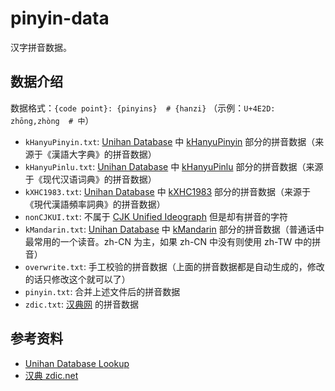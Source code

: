 # pinyin-data

汉字拼音数据。

## 数据介绍

数据格式：`{code point}: {pinyins}  # {hanzi}` （示例：`U+4E2D: zhōng,zhòng  # 中`）

* `kHanyuPinyin.txt`: [Unihan Database](http://www.unicode.org/charts/unihan.html) 中 [kHanyuPinyin](http://www.unicode.org/reports/tr38/#kHanyuPinyin) 部分的拼音数据（来源于《漢語大字典》的拼音数据）
* `kHanyuPinlu.txt`: [Unihan Database](http://www.unicode.org/charts/unihan.html) 中 [kHanyuPinlu](http://www.unicode.org/reports/tr38/#kHanyuPinlu) 部分的拼音数据（来源于《现代汉语词典》的拼音数据）
* `kXHC1983.txt`: [Unihan Database](http://www.unicode.org/charts/unihan.html) 中 [kXHC1983](http://www.unicode.org/reports/tr38/#kXHC1983) 部分的拼音数据（来源于《現代漢語頻率詞典》的拼音数据）
* `nonCJKUI.txt`: 不属于 [CJK Unified Ideograph](https://en.wikipedia.org/wiki/CJK_Unified_Ideographs) 但是却有拼音的字符
* `kMandarin.txt`: [Unihan Database](http://www.unicode.org/charts/unihan.html) 中 [kMandarin](http://www.unicode.org/reports/tr38/#kMandarin) 部分的拼音数据（普通话中最常用的一个读音。zh-CN 为主，如果 zh-CN 中没有则使用 zh-TW 中的拼音）
* `overwrite.txt`: 手工校验的拼音数据（上面的拼音数据都是自动生成的，修改的话只修改这个就可以了）
* `pinyin.txt`: 合并上述文件后的拼音数据
* `zdic.txt`: [汉典网](http://zdic.net) 的拼音数据

## 参考资料

* [Unihan Database Lookup](http://www.unicode.org/charts/unihan.html)
* [汉典 zdic.net](http://www.zdic.net/)

